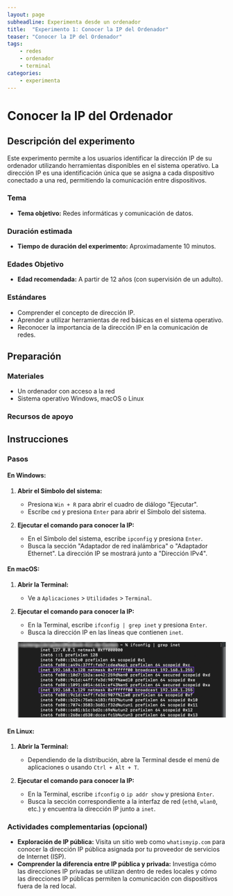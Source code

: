 ```yaml
---
layout: page
subheadline: Experimenta desde un ordenador
title:  "Experimento 1: Conocer la IP del Ordenador"
teaser: "Conocer la IP del Ordenador"
tags:
    - redes
    - ordenador
    - terminal
categories:
    - experimenta
---
```

# Conocer la IP del Ordenador

## Descripción del experimento
Este experimento permite a los usuarios identificar la dirección IP de su ordenador utilizando herramientas disponibles en el sistema operativo. La dirección IP es una identificación única que se asigna a cada dispositivo conectado a una red, permitiendo la comunicación entre dispositivos.

### Tema
- **Tema objetivo:** Redes informáticas y comunicación de datos.

### Duración estimada
- **Tiempo de duración del experimento:** Aproximadamente 10 minutos.

### Edades Objetivo
- **Edad recomendada:** A partir de 12 años (con supervisión de un adulto).

### Estándares
- Comprender el concepto de dirección IP.
- Aprender a utilizar herramientas de red básicas en el sistema operativo.
- Reconocer la importancia de la dirección IP en la comunicación de redes.

## Preparación

### Materiales

- Un ordenador con acceso a la red
- Sistema operativo Windows, macOS o Linux

### Recursos de apoyo

## Instrucciones
### Pasos
#### En Windows:

1. **Abrir el Símbolo del sistema:**

   - Presiona `Win + R` para abrir el cuadro de diálogo "Ejecutar".
   - Escribe `cmd` y presiona `Enter` para abrir el Símbolo del sistema.

2. **Ejecutar el comando para conocer la IP:**
   - En el Símbolo del sistema, escribe `ipconfig` y presiona `Enter`.
   - Busca la sección "Adaptador de red inalámbrica" o "Adaptador Ethernet". La dirección IP se mostrará junto a "Dirección IPv4".

#### En macOS:

1. **Abrir la Terminal:**

   - Ve a `Aplicaciones` > `Utilidades` > `Terminal`.

2. **Ejecutar el comando para conocer la IP:**
   - En la Terminal, escribe `ifconfig | grep inet` y presiona `Enter`.
   - Busca la dirección IP en las líneas que contienen `inet`.

    ![IP MAC](/images/experimenta/ordenador/terminal/ip_MACOS.jpg "IP MAC")

#### En Linux:

1. **Abrir la Terminal:**

   - Dependiendo de la distribución, abre la Terminal desde el menú de aplicaciones o usando `Ctrl + Alt + T`.

2. **Ejecutar el comando para conocer la IP:**
   - En la Terminal, escribe `ifconfig` o `ip addr show` y presiona `Enter`.
   - Busca la sección correspondiente a la interfaz de red (`eth0`, `wlan0`, etc.) y encuentra la dirección IP junto a `inet`.

### Actividades complementarias (opcional)

- **Exploración de IP pública:** Visita un sitio web como `whatismyip.com` para conocer la dirección IP pública asignada por tu proveedor de servicios de Internet (ISP).
- **Comprender la diferencia entre IP pública y privada:** Investiga cómo las direcciones IP privadas se utilizan dentro de redes locales y cómo las direcciones IP públicas permiten la comunicación con dispositivos fuera de la red local.

